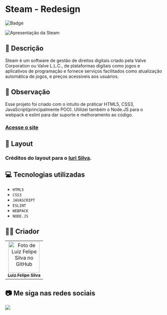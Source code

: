 # Steam - Redesign

![Badge](http://img.shields.io/static/v1?label=STATUS&message=CONCLUIDO&color=GREEN&style=for-the-badge)

<img src="https://github.com/luizfelipe9627/steam-redesign/blob/main/src/assets/img/apresentacao.gif" alt="Apresentação da Steam">

## 📄 Descrição

Steam é um software de gestão de direitos digitais criado pela Valve Corporation ou Valve L.L.C., de plataformas digitais como jogos e aplicativos de programação e fornece serviços facilitados como atualização automática de jogos, e preços acessíveis aos usuários.

## 📑 Observação

Esse projeto foi criado com o intuito de práticar HTML5, CSS3, JavaScript(principalmente POO). Utilizei também o Node.JS para o webpack e eslint para dar suporte e melhoramento ao código.

### <a href="https://luizfelipe9627-steam-redesign.netlify.app">Acesse o site</a>

## 🎨 Layout

### Créditos do layout para o <a href="https://www.linkedin.com/in/iuricode">Iuri Silva</a>.

## 💻 Tecnologias utilizadas

- `HTML5`
- `CSS3`  
- `JAVASCRIPT`
- `ESLINT`
- `WEBPACK`
- `NODE.JS`

## 🧑‍💻 Criador

<table>
  <tr>
    <td align="center">
      <a href="https://github.com/luizfelipe9627">
        <img src="https://github.com/luizfelipe9627.png" width="100px;" alt="Foto de Luiz Felipe Silva no GitHub"/><br>
        <sub>
          <b>Luiz Felipe Silva</b>
        </sub>
      </a>
    </td>
  </tr>
</table>

## 📷 Me siga nas redes sociais<br>

<p align="left">
  <a href="https://www.linkedin.com/in/luizfelipe9627/" target="_blank"><img src="https://img.shields.io/badge/-LinkedIn-%230077B5?style=for-the-badge&logo=linkedin&logoColor=white"></a>
</p>
